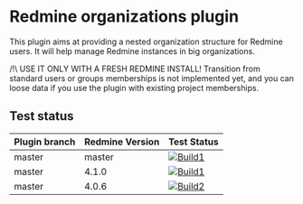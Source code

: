 # Redmine organizations plugin

This plugin aims at providing a nested organization structure for Redmine users.
It will help manage Redmine instances in big organizations.

/!\ USE IT ONLY WITH A FRESH REDMINE INSTALL! Transition from standard users or groups memberships is not implemented yet, and you can loose data if you use the plugin with existing project memberships.

Test status
------------

|Plugin branch| Redmine Version   | Test Status       |
|-------------|-------------------|-------------------|
|master       | master            | [![Build1][1]][5] |  
|master       | 4.1.0             | [![Build1][2]][5] |  
|master       | 4.0.6             | [![Build2][3]][5] |

[1]: https://travis-matrix-badges.herokuapp.com/repos/jbbarth/redmine_organizations/branches/master/1
[2]: https://travis-matrix-badges.herokuapp.com/repos/jbbarth/redmine_organizations/branches/master/2
[3]: https://travis-matrix-badges.herokuapp.com/repos/jbbarth/redmine_organizations/branches/master/3
[5]: https://travis-ci.com/jbbarth/redmine_organizations
